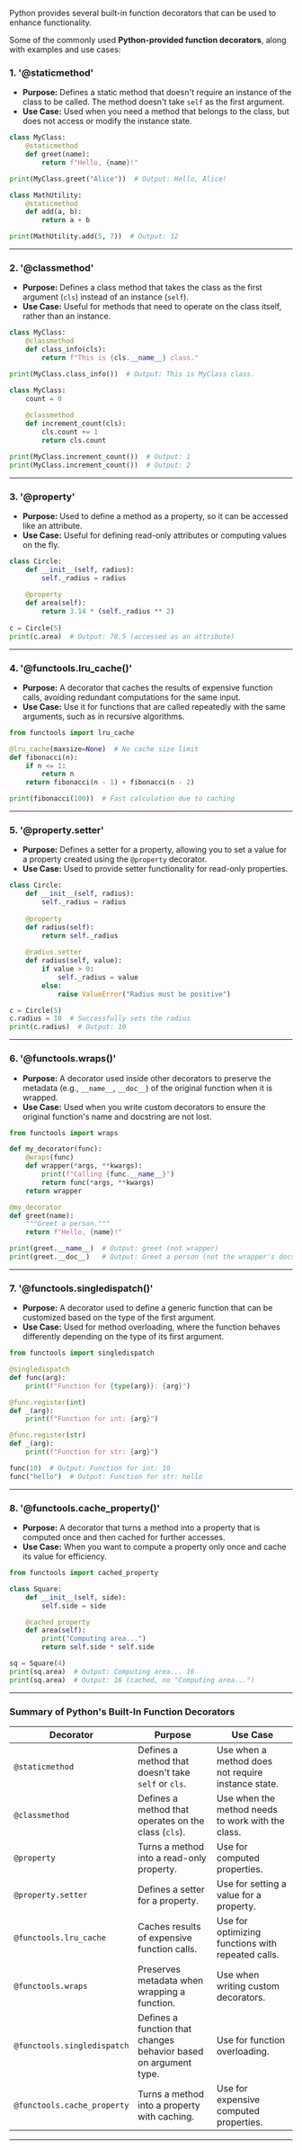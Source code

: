 

Python provides several built-in function decorators that can be used to enhance functionality. 

Some of the commonly used **Python-provided function decorators**, along with examples and use cases:

### 1. **'@staticmethod'**

- **Purpose:** Defines a static method that doesn't require an instance of the class to be called. The method doesn't take `self` as the first argument.
- **Use Case:** Used when you need a method that belongs to the class, but does not access or modify the instance state.

```python
class MyClass:
	@staticmethod
	def greet(name):
		return f"Hello, {name}!"

print(MyClass.greet("Alice"))  # Output: Hello, Alice!
```

```python
class MathUtility:
	@staticmethod
	def add(a, b):
		return a + b

print(MathUtility.add(5, 7))  # Output: 12
```


---

### 2. **'@classmethod'**

- **Purpose:** Defines a class method that takes the class as the first argument (`cls`) instead of an instance (`self`).
- **Use Case:** Useful for methods that need to operate on the class itself, rather than an instance.

```python
class MyClass:
	@classmethod
	def class_info(cls):
		return f"This is {cls.__name__} class."

print(MyClass.class_info())  # Output: This is MyClass class.
```

```python
class MyClass:
	count = 0
	
	@classmethod
	def increment_count(cls):
		cls.count += 1
		return cls.count

print(MyClass.increment_count())  # Output: 1
print(MyClass.increment_count())  # Output: 2
```


---

### 3. **'@property'**

- **Purpose:** Used to define a method as a property, so it can be accessed like an attribute.
- **Use Case:** Useful for defining read-only attributes or computing values on the fly.

```python
class Circle:
	def __init__(self, radius):
		self._radius = radius
	
	@property
	def area(self):
		return 3.14 * (self._radius ** 2)
	
c = Circle(5)
print(c.area)  # Output: 78.5 (accessed as an attribute)
```


---

### 4. **'@functools.lru_cache()'**

- **Purpose:** A decorator that caches the results of expensive function calls, avoiding redundant computations for the same input.
- **Use Case:** Use it for functions that are called repeatedly with the same arguments, such as in recursive algorithms.

```python
from functools import lru_cache

@lru_cache(maxsize=None)  # No cache size limit
def fibonacci(n):
	if n <= 1:
		return n
	return fibonacci(n - 1) + fibonacci(n - 2)

print(fibonacci(100))  # Fast calculation due to caching
```


---

### 5. **'@property\.setter'**

- **Purpose:** Defines a setter for a property, allowing you to set a value for a property created using the `@property` decorator.
- **Use Case:** Used to provide setter functionality for read-only properties.

```python
class Circle:
	def __init__(self, radius):
		self._radius = radius
	
	@property
	def radius(self):
		return self._radius
	
	@radius.setter
	def radius(self, value):
		if value > 0:
			self._radius = value
		else:
			raise ValueError("Radius must be positive")

c = Circle(5)
c.radius = 10  # Successfully sets the radius
print(c.radius)  # Output: 10
```


---

### 6. **'@functools\.wraps()'**

- **Purpose:** A decorator used inside other decorators to preserve the metadata (e.g., `__name__`, `__doc__`) of the original function when it is wrapped.
- **Use Case:** Used when you write custom decorators to ensure the original function's name and docstring are not lost.

```python
from functools import wraps

def my_decorator(func):
	@wraps(func)
	def wrapper(*args, **kwargs):
		print(f"Calling {func.__name__}")
		return func(*args, **kwargs)
	return wrapper

@my_decorator
def greet(name):
	"""Greet a person."""
	return f"Hello, {name}!"

print(greet.__name__)  # Output: greet (not wrapper)
print(greet.__doc__)   # Output: Greet a person (not the wrapper's docstring)
```


---

### 7. **'@functools\.singledispatch()'**

- **Purpose:** A decorator used to define a generic function that can be customized based on the type of the first argument.
- **Use Case:** Used for method overloading, where the function behaves differently depending on the type of its first argument.

```python
from functools import singledispatch

@singledispatch
def func(arg):
	print(f"Function for {type(arg)}: {arg}")

@func.register(int)
def _(arg):
	print(f"Function for int: {arg}")

@func.register(str)
def _(arg):
	print(f"Function for str: {arg}")

func(10)  # Output: Function for int: 10
func("hello")  # Output: Function for str: hello
```


---

### 8. **'@functools.cache_property()'**

- **Purpose:** A decorator that turns a method into a property that is computed once and then cached for further accesses.
- **Use Case:** When you want to compute a property only once and cache its value for efficiency.

```python
from functools import cached_property

class Square:
	def __init__(self, side):
		self.side = side

	@cached_property
	def area(self):
		print("Computing area...")
		return self.side * self.side

sq = Square(4)
print(sq.area)  # Output: Computing area... 16
print(sq.area)  # Output: 16 (cached, no "Computing area...")
```


---

### Summary of Python's Built-In Function Decorators

|Decorator|Purpose|Use Case|
|---|---|---|
|`@staticmethod`|Defines a method that doesn't take `self` or `cls`.|Use when a method does not require instance state.|
|`@classmethod`|Defines a method that operates on the class (`cls`).|Use when the method needs to work with the class.|
|`@property`|Turns a method into a read-only property.|Use for computed properties.|
|`@property.setter`|Defines a setter for a property.|Use for setting a value for a property.|
|`@functools.lru_cache`|Caches results of expensive function calls.|Use for optimizing functions with repeated calls.|
|`@functools.wraps`|Preserves metadata when wrapping a function.|Use when writing custom decorators.|
|`@functools.singledispatch`|Defines a function that changes behavior based on argument type.|Use for function overloading.|
|`@functools.cache_property`|Turns a method into a property with caching.|Use for expensive computed properties.|

____

